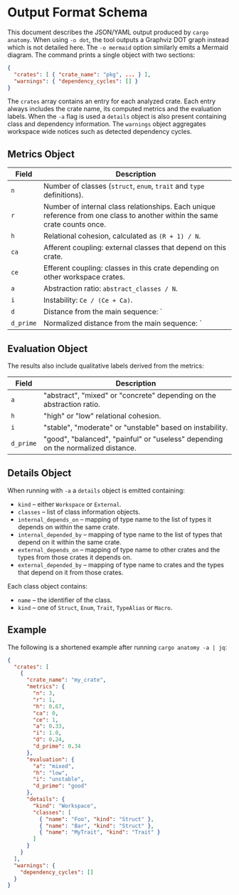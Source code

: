 # Output Format Schema

This document describes the JSON/YAML output produced by `cargo anatomy`.
When using `-o dot`, the tool outputs a Graphviz DOT graph instead which is not detailed here. The `-o mermaid` option similarly emits a Mermaid diagram.
The command prints a single object with two sections:

```json
{
  "crates": [ { "crate_name": "pkg", ... } ],
  "warnings": { "dependency_cycles": [] }
}
```

The `crates` array contains an entry for each analyzed crate. Each entry always
includes the crate name, its computed metrics and the evaluation labels. When
the `-a` flag is used a `details` object is also present containing class and
dependency information. The `warnings` object aggregates workspace wide
notices such as detected dependency cycles.

## Metrics Object

| Field   | Description |
|---------|-------------|
| `n`     | Number of classes (`struct`, `enum`, `trait` and `type` definitions). |
| `r`     | Number of internal class relationships. Each unique reference from one class to another within the same crate counts once. |
| `h`     | Relational cohesion, calculated as `(R + 1) / N`. |
| `ca`    | Afferent coupling: external classes that depend on this crate. |
| `ce`    | Efferent coupling: classes in this crate depending on other workspace crates. |
| `a`     | Abstraction ratio: `abstract_classes / N`. |
| `i`     | Instability: `Ce / (Ce + Ca)`. |
| `d`     | Distance from the main sequence: `|A + I - 1| / sqrt(2)`. |
| `d_prime` | Normalized distance from the main sequence: `|A + I - 1|`. |

## Evaluation Object

The results also include qualitative labels derived from the metrics:

| Field | Description |
|-------|-------------|
| `a` | "abstract", "mixed" or "concrete" depending on the abstraction ratio. |
| `h` | "high" or "low" relational cohesion. |
| `i` | "stable", "moderate" or "unstable" based on instability. |
| `d_prime` | "good", "balanced", "painful" or "useless" depending on the normalized distance. |

## Details Object

When running with `-a` a `details` object is emitted containing:

- `kind` – either `Workspace` or `External`.
- `classes` – list of class information objects.
- `internal_depends_on` – mapping of type name to the list of types it depends on within the same crate.
- `internal_depended_by` – mapping of type name to the list of types that depend on it within the same crate.
- `external_depends_on` – mapping of type name to other crates and the types from those crates it depends on.
- `external_depended_by` – mapping of type name to crates and the types that depend on it from those crates.

Each class object contains:

- `name` – the identifier of the class.
- `kind` – one of `Struct`, `Enum`, `Trait`, `TypeAlias` or `Macro`.

## Example

The following is a shortened example after running `cargo anatomy -a | jq`:

```json
{
  "crates": [
    {
      "crate_name": "my_crate",
      "metrics": {
        "n": 3,
        "r": 1,
        "h": 0.67,
        "ca": 0,
        "ce": 1,
        "a": 0.33,
        "i": 1.0,
        "d": 0.24,
        "d_prime": 0.34
      },
      "evaluation": {
        "a": "mixed",
        "h": "low",
        "i": "unstable",
        "d_prime": "good"
      },
      "details": {
        "kind": "Workspace",
        "classes": [
          { "name": "Foo", "kind": "Struct" },
          { "name": "Bar", "kind": "Struct" },
          { "name": "MyTrait", "kind": "Trait" }
        ]
      }
    }
  ],
  "warnings": {
    "dependency_cycles": []
  }
}
```
